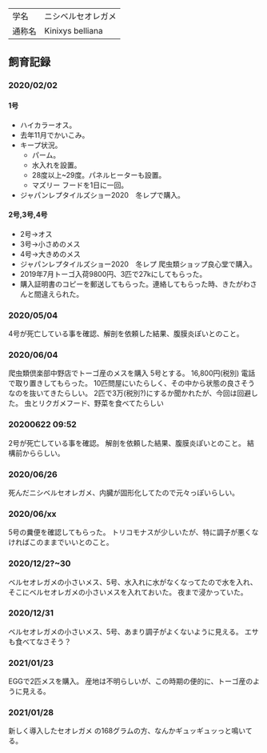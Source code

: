 ---
---

|||
|:-|:-|
| 学名 | ニシベルセオレガメ |
| 通称名 | Kinixys belliana |

## 飼育記録

### 2020/02/02

#### 1号

* ハイカラーオス。
* 去年11月でかいこみ。
* キープ状況。
    - パーム。
    - 水入れを設置。
    - 28度以上~29度。パネルヒーターも設置。
    - マズリー フードを1日に一回。
* ジャパンレプタイルズショー2020　冬レプで購入。

#### 2号,3号,4号

* 2号->オス
* 3号->小さめのメス
* 4号->大きめのメス
* ジャパンレプタイルズショー2020　冬レプ 爬虫類ショップ良心堂で購入。
* 2019年7月トーゴ入荷9800円、3匹で27kにしてもらった。
* 購入証明書のコピーを郵送してもらった。連絡してもらった時、きたがわさんと間違えられた。

### 2020/05/04

4号が死亡している事を確認、解剖を依頼した結果、腹膜炎ぽいとのこと。

### 2020/06/04

爬虫類倶楽部中野店でトーゴ産のメスを購入 5号とする。
16,800円(税別)
電話で取り置きしてもらった。
10匹問屋にいたらしく、その中から状態の良さそうなのを抜いてきたらしい。
2匹で3万(税別?)にするか聞かれたが、今回は回避した。
虫とリクガメフード、野菜を食べてたらしい

### 20200622 09:52

2号が死亡している事を確認。
解剖を依頼した結果、腹膜炎ぽいとのこと。
結構前かららしい。

### 2020/06/26

死んだニシベルセオレガメ、内臓が固形化してたので元々っぽいらしい。

### 2020/06/xx

5号の糞便を確認してもらった。
トリコモナスが少しいたが、特に調子が悪くなければこのままでいいとのこと。

### 2020/12/2?~30

ベルセオレガメの小さいメス、5号、水入れに水がなくなってたので水を入れ、そこにベルセオレガメの小さいメスを入れておいた。
夜まで浸かっていた。

### 2020/12/31

ベルセオレガメの小さいメス、5号、あまり調子がよくないように見える。
エサも食べてなさそう？

### 2021/01/23

EGGで2匹メスを購入。
産地は不明らしいが、この時期の便的に、トーゴ産のように見える。

### 2021/01/28

新しく導入したセオレガメ の168グラムの方、なんかギュッギュッっと鳴いてる。
